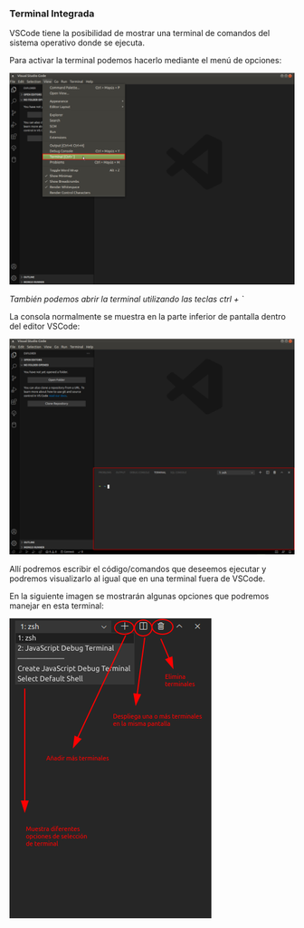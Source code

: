 ### Terminal Integrada

VSCode tiene la posibilidad de mostrar una terminal de comandos del sistema operativo donde se ejecuta.

Para activar la terminal podemos hacerlo mediante el menú de opciones:

![alt text](img/Terminal-Integrada.png)

_También podemos abrir la terminal utilizando las teclas ctrl + `_

La consola normalmente se muestra en la parte inferior de pantalla dentro del editor VSCode:

![alt text](img/Terminal-Integrada2.png)

Allí podremos escribir el código/comandos que deseemos ejecutar y podremos visualizarlo al igual que en una terminal fuera de VSCode.

En la siguiente imagen se mostrarán algunas opciones que podremos manejar en esta terminal:

![alt text](img/OpcionesTerminal.png)
